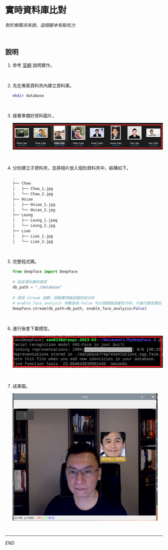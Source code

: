# 實時資料庫比對

_對於樹莓派來說，這個腳本有點吃力_

<br>

## 說明

1. 參考 [官網](https://github.com/serengil/deepface) 說明實作。

<br>

2. 先在專案資料夾內建立資料庫。

    ```bash
    mkdir database
    ```

<br>

3. 接著準備好資料圖片，

    ![](images/img_15.png)

<br>

4. 分別建立子資料夾，並將相片放入個別資料夾中，結構如下。

    ```bash
    .
    ├── Chow
    │   ├── Chow_1.jpg
    │   └── Chow_2.jpg
    ├── Hsiao
    │   ├── Hsiao_1.jpg
    │   └── Hsiao_2.jpg
    ├── Leung
    │   ├── Leung_1.jpeg
    │   └── Leung_2.jpg
    ├── Liao
    │   ├── Liao_1.jpg
    │   └── Liao_2.jpg
    ```

<br>

5. 完整程式碼。

    ```python
    from deepface import DeepFace

    # 指定資料庫的路徑
    db_path = "./database"

    # 調用 stream 函數，啟動實時臉部識別和分析
    # enable_face_analysis 參數設為 False 可以關閉臉部屬性分析，只進行臉部識別
    DeepFace.stream(db_path=db_path, enable_face_analysis=False)

    ```

<br>

6. 運行後會下載模型。

    ![](images/img_16.png)

<br>

7. 成果圖。

    ![](images/img_14.png)


<br>

---

_END_